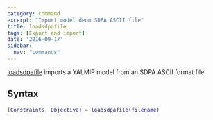 ```yaml
---
category: command
excerpt: "Import model deom SDPA ASCII file"
title: loadsdpafile
tags: [Export and import]
date: '2016-09-17'
sidebar:
  nav: "commands"
---
```


[loadsdpafile](/command/loadsdpafile) imports a YALMIP model from an SDPA ASCII format file.

## Syntax

````matlab
[Constraints, Objective] = loadsdpafile(filename)
````
